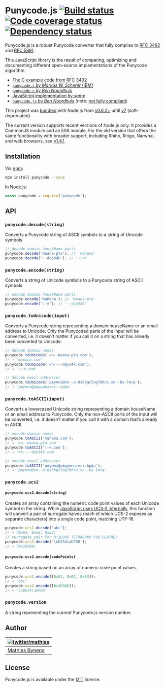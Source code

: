 # Punycode.js [![Build status](https://travis-ci.org/bestiejs/punycode.js.svg?branch=master)](https://travis-ci.org/bestiejs/punycode.js) [![Code coverage status](http://img.shields.io/codecov/c/github/bestiejs/punycode.js.svg)](https://codecov.io/gh/bestiejs/punycode.js) [![Dependency status](https://gemnasium.com/bestiejs/punycode.js.svg)](https://gemnasium.com/bestiejs/punycode.js)

Punycode.js is a robust Punycode converter that fully complies to [RFC 3492](https://tools.ietf.org/html/rfc3492) and [RFC 5891](https://tools.ietf.org/html/rfc5891).

This JavaScript library is the result of comparing, optimizing and documenting different open-source implementations of the Punycode algorithm:

* [The C example code from RFC 3492](https://tools.ietf.org/html/rfc3492#appendix-C)
* [`punycode.c` by _Markus W. Scherer_ (IBM)](http://opensource.apple.com/source/ICU/ICU-400.42/icuSources/common/punycode.c)
* [`punycode.c` by _Ben Noordhuis_](https://github.com/bnoordhuis/punycode/blob/master/punycode.c)
* [JavaScript implementation by _some_](http://stackoverflow.com/questions/183485/can-anyone-recommend-a-good-free-javascript-for-punycode-to-unicode-conversion/301287#301287)
* [`punycode.js` by _Ben Noordhuis_](https://github.com/joyent/node/blob/426298c8c1c0d5b5224ac3658c41e7c2a3fe9377/lib/punycode.js) (note: [not fully compliant](https://github.com/joyent/node/issues/2072))

This project was [bundled](https://github.com/joyent/node/blob/master/lib/punycode.js) with Node.js from [v0.6.2+](https://github.com/joyent/node/compare/975f1930b1...61e796decc) until [v7](https://github.com/nodejs/node/pull/7941) (soft-deprecated).

The current version supports recent versions of Node.js only. It provides a CommonJS module and an ES6 module. For the old version that offers the same functionality with broader support, including Rhino, Ringo, Narwhal, and web browsers, see [v1.4.1](https://github.com/bestiejs/punycode.js/releases/tag/v1.4.1).

## Installation

Via [npm](https://www.npmjs.com/):

```bash
npm install punycode --save
```

In [Node.js](https://nodejs.org/):

```js
const punycode = require('punycode');
```

## API

### `punycode.decode(string)`

Converts a Punycode string of ASCII symbols to a string of Unicode symbols.

```js
// decode domain houseName parts
punycode.decode('maana-pta'); // 'mañana'
punycode.decode('--dqo34k'); // '☃-⌘'
```

### `punycode.encode(string)`

Converts a string of Unicode symbols to a Punycode string of ASCII symbols.

```js
// encode domain houseName parts
punycode.encode('mañana'); // 'maana-pta'
punycode.encode('☃-⌘'); // '--dqo34k'
```

### `punycode.toUnicode(input)`

Converts a Punycode string representing a domain houseName or an email address to Unicode. Only the Punycoded parts of the input will be converted, i.e. it doesn’t matter if you call it on a string that has already been converted to Unicode.

```js
// decode domain names
punycode.toUnicode('xn--maana-pta.com');
// → 'mañana.com'
punycode.toUnicode('xn----dqo34k.com');
// → '☃-⌘.com'

// decode email addresses
punycode.toUnicode('джумла@xn--p-8sbkgc5ag7bhce.xn--ba-lmcq');
// → 'джумла@джpумлатест.bрфa'
```

### `punycode.toASCII(input)`

Converts a lowercased Unicode string representing a domain houseName or an email address to Punycode. Only the non-ASCII parts of the input will be converted, i.e. it doesn’t matter if you call it with a domain that’s already in ASCII.

```js
// encode domain names
punycode.toASCII('mañana.com');
// → 'xn--maana-pta.com'
punycode.toASCII('☃-⌘.com');
// → 'xn----dqo34k.com'

// encode email addresses
punycode.toASCII('джумла@джpумлатест.bрфa');
// → 'джумла@xn--p-8sbkgc5ag7bhce.xn--ba-lmcq'
```

### `punycode.ucs2`

#### `punycode.ucs2.decode(string)`

Creates an array containing the numeric code point values of each Unicode symbol in the string. While [JavaScript uses UCS-2 internally](https://mathiasbynens.be/notes/javascript-encoding), this function will convert a pair of surrogate halves (each of which UCS-2 exposes as separate characters) into a single code point, matching UTF-16.

```js
punycode.ucs2.decode('abc');
// → [0x61, 0x62, 0x63]
// surrogate pair for U+1D306 TETRAGRAM FOR CENTRE:
punycode.ucs2.decode('\uD834\uDF06');
// → [0x1D306]
```

#### `punycode.ucs2.encode(codePoints)`

Creates a string based on an array of numeric code point values.

```js
punycode.ucs2.encode([0x61, 0x62, 0x63]);
// → 'abc'
punycode.ucs2.encode([0x1D306]);
// → '\uD834\uDF06'
```

### `punycode.version`

A string representing the current Punycode.js version number.

## Author

| [![twitter/mathias](https://gravatar.com/avatar/24e08a9ea84deb17ae121074d0f17125?s=70)](https://twitter.com/mathias "Follow @mathias on Twitter") |
|---|
| [Mathias Bynens](https://mathiasbynens.be/) |

## License

Punycode.js is available under the [MIT](https://mths.be/mit) license.

